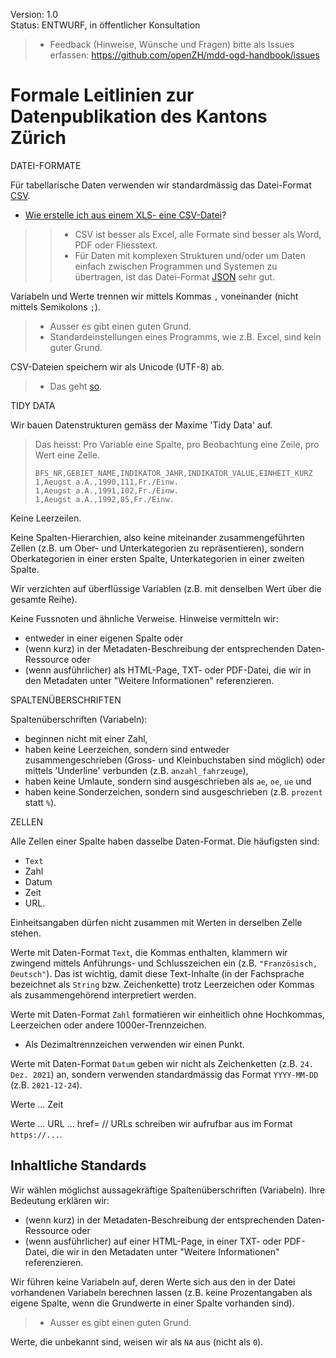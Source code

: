 
Version: 1.0 <br>
Status: ENTWURF, in öffentlicher Konsultation

> - Feedback (Hinweise, Wünsche und Fragen) bitte als Issues erfassen: https://github.com/openZH/mdd-ogd-handbook/issues


# Formale Leitlinien zur Datenpublikation des Kantons Zürich

DATEI-FORMATE

Für tabellarische Daten verwenden wir standardmässig das Datei-Format [CSV](http://opendatahandbook.org/glossary/en/terms/csv/).
- [Wie erstelle ich aus einem XLS- eine CSV-Datei](https://github.com/openZH/mdd-ogd-handbook/blob/main/publikationsleitlinien/xls-zu-csv-konvertieren.md)?

>> - CSV ist besser als Excel, alle Formate sind besser als Word, PDF oder Fliesstext.
>> - Für Daten mit komplexen Strukturen und/oder um Daten einfach zwischen Programmen und Systemen zu übertragen, ist das Datei-Format [JSON](http://opendatahandbook.org/glossary/en/terms/json/) sehr gut.

Variabeln und Werte trennen wir mittels Kommas `,` voneinander (nicht mittels Semikolons `;`).

> - Ausser es gibt einen guten Grund.
> - Standardeinstellungen eines Programms, wie z.B. Excel, sind kein guter Grund.

CSV-Dateien speichern wir als Unicode (UTF-8) ab.

> - Das geht [so](https://github.com/openZH/mdd-ogd-handbook/blob/main/publikationsleitlinien/UTF-8-kodieren.md).


TIDY DATA

Wir bauen Datenstrukturen gemäss der Maxime 'Tidy Data' auf.

> Das heisst: Pro Variable eine Spalte, pro Beobachtung eine Zeile, pro Wert eine Zelle.  
> 
> ``BFS_NR,GEBIET_NAME,INDIKATOR_JAHR,INDIKATOR_VALUE,EINHEIT_KURZ``  
> ``1,Aeugst a.A.,1990,111,Fr./Einw.``  
> ``1,Aeugst a.A.,1991,102,Fr./Einw.``  
> ``1,Aeugst a.A.,1992,85,Fr./Einw.``

Keine Leerzeilen.

Keine Spalten-Hierarchien, also keine miteinander zusammengeführten Zellen (z.B. um Ober- und Unterkategorien zu repräsentieren), sondern Oberkategorien in einer ersten Spalte, Unterkategorien in einer zweiten Spalte.

Wir verzichten auf überflüssige Variablen (z.B. mit denselben Wert über die gesamte Reihe).

Keine Fussnoten und ähnliche Verweise. Hinweise vermitteln wir:
- entweder in einer eigenen Spalte oder
- (wenn kurz) in der Metadaten-Beschreibung der entsprechenden Daten-Ressource oder
- (wenn ausführlicher) als HTML-Page, TXT- oder PDF-Datei, die wir in den Metadaten unter "Weitere Informationen" referenzieren.


SPALTENÜBERSCHRIFTEN

Spaltenüberschriften (Variabeln):
- beginnen nicht mit einer Zahl,
- haben keine Leerzeichen, sondern sind entweder zusammengeschrieben (Gross- und Kleinbuchstaben sind möglich) oder mittels 'Underline' verbunden (z.B. `anzahl_fahrzeuge`),
- haben keine Umlaute, sondern sind ausgeschrieben als `ae`, `oe`, `ue` und
- haben keine Sonderzeichen, sondern sind ausgeschrieben (z.B. `prozent` statt `%`).



ZELLEN

Alle Zellen einer Spalte haben dasselbe Daten-Format. Die häufigsten sind: 
- `Text`
- Zahl
- Datum
- Zeit
- URL.

Einheitsangaben dürfen nicht zusammen mit Werten in derselben Zelle stehen.

Werte mit Daten-Format `Text`, die Kommas enthalten, klammern wir zwingend mittels Anführungs- und Schlusszeichen ein (z.B. `"Französisch, Deutsch"`). Das ist wichtig, damit diese Text-Inhalte (in der Fachsprache bezeichnet als `String` bzw. Zeichenkette) trotz Leerzeichen oder Kommas als zusammengehörend interpretiert werden.

Werte mit Daten-Format `Zahl` formatieren wir einheitlich ohne Hochkommas, Leerzeichen oder andere 1000er-Trennzeichen.
- Als Dezimaltrennzeichen verwenden wir einen Punkt.

Werte mit Daten-Format `Datum` geben wir nicht als Zeichenketten (z.B. `24. Dez. 2021`) an, sondern verwenden standardmässig das Format `YYYY-MM-DD` (z.B. `2021-12-24`).

Werte ... Zeit

Werte ... URL ... href= // URLs schreiben wir aufrufbar aus im Format `https://...`.


## Inhaltliche Standards

Wir wählen möglichst aussagekräftige Spaltenüberschriften (Variabeln). Ihre Bedeutung erklären wir:
- (wenn kurz) in der Metadaten-Beschreibung der entsprechenden Daten-Ressource oder
- (wenn ausführlicher) auf einer HTML-Page, in einer TXT- oder PDF-Datei, die wir in den Metadaten unter "Weitere Informationen" referenzieren.

Wir führen keine Variabeln auf, deren Werte sich aus den in der Datei vorhandenen Variabeln berechnen lassen (z.B. keine Prozentangaben als eigene Spalte, wenn die  Grundwerte in einer Spalte vorhanden sind).

> - Ausser es gibt einen guten Grund.

Werte, die unbekannt sind, weisen wir als `NA` aus (nicht als `0`).

